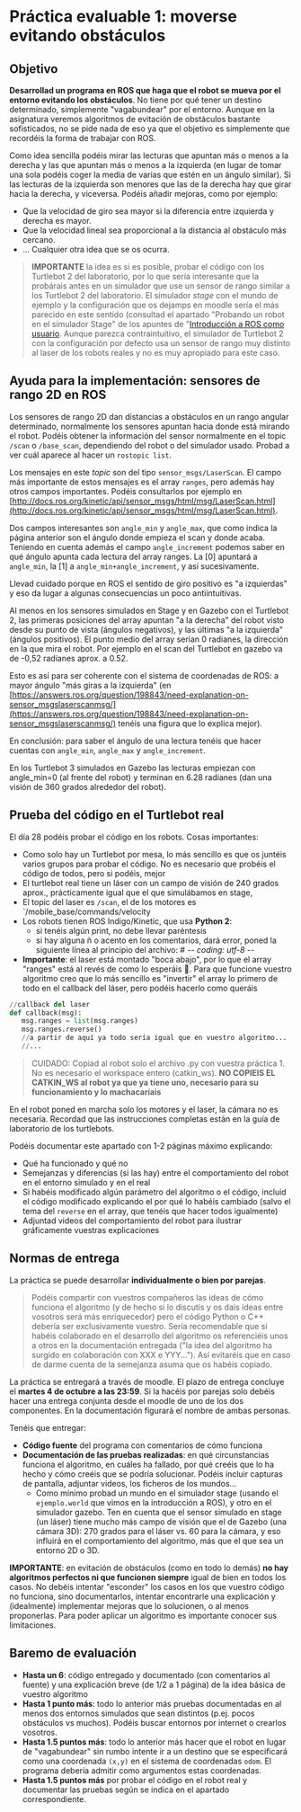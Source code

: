 # Práctica evaluable 1: moverse evitando obstáculos

## Objetivo

**Desarrollad un programa en ROS que haga que el robot se mueva por el entorno evitando los obstáculos**.  No tiene por qué tener un destino determinado, simplemente "vagabundear" por el entorno. Aunque en la asignatura veremos algoritmos de evitación de obstáculos bastante sofisticados, no se pide nada de eso ya que el objetivo es simplemente que recordéis la forma de trabajar con ROS.

Como idea sencilla podéis mirar las lecturas que apuntan más o menos a la derecha y las que apuntan más o menos a la izquierda (en lugar de tomar una sola podéis coger la media de varias que estén en un ángulo similar). Si las lecturas de la izquierda son menores que las de la derecha hay que girar hacia la derecha, y viceversa. Podéis añadir mejoras, como por ejemplo:

 - Que la velocidad de giro sea mayor si la diferencia entre izquierda y derecha es mayor.
 - Que la velocidad lineal sea proporcional a la distancia al obstáculo más cercano.
 - ... Cualquier otra idea que se os ocurra.
 
 > **IMPORTANTE** la idea es si es posible, probar el código con los Turtlebot 2 del laboratorio, por lo que sería interesante que la probárais antes en un simulador que use un sensor de rango similar a los Turtlebot 2 del laboratorio. El simulador *stage* con el mundo de ejemplo y la configuración que os dejamps en moodle sería el más parecido en este sentido (consultad el apartado "Probando un robot en el simulador Stage" de los apuntes de "[Introducción a ROS como usuario](intro_ROS_usuario.html"). Aunque parezca contraintuitivo, el simulador de Turtlebot 2 con la configuración por defecto usa un sensor de rango muy distinto al laser de los robots reales y no es muy apropiado para este caso.

## Ayuda para la implementación: sensores de rango 2D en ROS

Los sensores de rango 2D dan distancias a obstáculos en un rango angular determinado, normalmente los sensores apuntan hacia donde está mirando el robot. Podéis obtener la información del sensor normalmente en el topic `/scan` o `/base_scan`, dependiendo del robot o del simulador usado. Probad a ver cuál aparece al hacer un `rostopic list`.

Los mensajes en este *topic* son del tipo `sensor_msgs/LaserScan`. El campo más importante de estos mensajes es el array `ranges`, pero además hay otros campos importantes. Podéis consultarlos por ejemplo en [http://docs.ros.org/kinetic/api/sensor_msgs/html/msg/LaserScan.html](http://docs.ros.org/kinetic/api/sensor_msgs/html/msg/LaserScan.html). 

Dos campos interesantes son `angle_min` y `angle_max`, que como indica la página anterior son el ángulo donde empieza el scan y donde acaba. Teniendo en cuenta además el campo `angle_increment` podemos saber en qué ángulo apunta cada lectura del array ranges. La [0] apuntará a `angle_min`, la [1] a `angle_min+angle_increment`, y así sucesivamente.

Llevad cuidado porque en ROS el sentido de giro positivo es "a izquierdas" y eso da lugar a algunas consecuencias un poco antiintuitivas.

Al menos en los sensores simulados en Stage y en Gazebo con el Turtlebot 2, las primeras posiciones del array apuntan "a la derecha" del robot visto desde su punto de vista (ángulos negativos), y las últimas "a la izquierda" (ángulos positivos). El punto medio del array serían 0 radianes, la dirección en la que mira el robot. Por ejemplo en el scan del Turtlebot en gazebo va de -0,52 radianes aprox. a 0.52.

Esto es así para ser coherente con el sistema de coordenadas de ROS: a mayor ángulo "más giras a la izquierda" (en [https://answers.ros.org/question/198843/need-explanation-on-sensor_msgslaserscanmsg/](https://answers.ros.org/question/198843/need-explanation-on-sensor_msgslaserscanmsg/) tenéis una figura que lo explica mejor). 

En conclusión: para saber el ángulo de una lectura tenéis que hacer cuentas con `angle_min`, `angle_max` y `angle_increment`. 

En los Turtlebot 3 simulados en Gazebo las lecturas empiezan con angle_min=0 (al frente del robot) y terminan en 6.28 radianes (dan una visión de 360 grados alrededor del robot).

## Prueba del código en el Turtlebot real

El día 28 podéis probar el código en los robots. Cosas importantes:

- Como solo hay un Turtlebot por mesa, lo más sencillo es que os juntéis varios grupos para probar el código. No es necesario que probéis el código de todos, pero si podéis, mejor
- El turtlebot real tiene un láser con un campo de visión de 240 grados aprox.,  prácticamente igual que el que simulábamos en stage,
- El topic del laser es `/scan`, el de los motores es `/mobile_base/commands/velocity
- Los robots tienen ROS Indigo/Kinetic, que usa **Python 2**:
    * si tenéis algún print, no debe llevar paréntesis
    * si hay alguna ñ o acento en los comentarios, dará error, poned la siguiente línea al principio del archivo: # -*- coding: utf-8 -*-
- **Importante**: el laser está montado "boca abajo", por lo que el array "ranges" está al revés de como lo esperáis 😬. Para que funcione vuestro algoritmo creo que lo más sencillo es "invertir" el array lo primero de todo en el callback del láser, pero podéis hacerlo como queráis
```python
//callback del laser
def callback(msg):  
   msg.ranges = list(msg.ranges)
   msg.ranges.reverse()
   //a partir de aquí ya todo sería igual que en vuestro algoritmo...
   //...
```   

> CUIDADO: Copiad al robot solo el archivo .py con vuestra práctica 1. No es necesario el workspace entero (catkin_ws). **NO COPIEIS EL CATKIN_WS al robot ya que ya tiene uno, necesario para su funcionamiento y lo machacaríais**

En el robot poned en marcha solo los motores y el laser, la cámara no es necesaria. Recordad que las instrucciones completas están en la guía de laboratorio de los turtlebots.

Podéis documentar este apartado con 1-2 páginas máximo explicando:

- Qué ha funcionado y qué no
- Semejanzas y diferencias (si las hay) entre el comportamiento del robot en el entorno simulado y en el real
- Si habéis modificado algún parámetro del algoritmo o el código, incluid el código modificado explicando el por qué lo habéis cambiado (salvo el tema del `reverse` en el array, que tenéis que hacer todos igualmente)
- Adjuntad videos del comportamiento del robot para ilustrar gráficamente vuestras explicaciones


## Normas de entrega

La práctica se puede desarrollar **individualmente o bien por parejas**. 

> Podéis compartir con vuestros compañeros las ideas de cómo funciona el algoritmo (y de hecho si lo discutís y os dais ideas entre vosotros será más enriquecedor) pero el código Python o C++ debería ser exclusivamente vuestro. Sería recomendable que si habéis colaborado en el desarrollo del algoritmo os referenciéis unos a otros en la documentación entregada ("la idea del algoritmo ha surgido en colaboración con XXX e YYY..."). Así evitaréis que en caso de darme cuenta de la semejanza asuma que os habéis copiado.

La práctica se entregará a través de moodle. El plazo de entrega concluye el **martes 4 de octubre a las 23:59**. Si la hacéis por parejas solo debéis hacer una entrega conjunta desde el moodle de uno de los dos componentes. En la documentación figurará el nombre de ambas personas.

Tenéis que entregar:

- **Código fuente** del programa con comentarios de cómo funciona
- **Documentación de las pruebas realizadas**: en qué circunstancias funciona el algoritmo, en cuáles ha fallado, por qué creéis que lo ha hecho y cómo creéis que se podría solucionar. Podéis incluir capturas de pantalla, adjuntar videos, los ficheros de los mundos...
    + Como mínimo probad un mundo en el simulador stage (usando el `ejemplo.world` que vimos en la introducción a ROS), y otro en el simulador gazebo. Ten en cuenta que el sensor simulado en stage (un láser) tiene mucho más campo de visión que el de Gazebo (una cámara 3D): 270 grados para el láser vs. 60 para la cámara, y eso influirá en el comportamiento del algoritmo, más que el que sea un entorno 2D o 3D.
  
**IMPORTANTE**: en evitación de obstáculos (como en todo lo demás) **no hay algoritmos perfectos  ni que funcionen siempre** igual de bien en todos los casos. No debéis intentar "esconder" los casos en los que vuestro código no funciona, sino documentarlos, intentar encontrarle una explicación y (idealmente) implementar mejoras que lo solucionen, o al menos proponerlas. Para poder aplicar un algoritmo es importante conocer sus limitaciones.

## Baremo de evaluación

- **Hasta un 6**: código entregado y documentado (con comentarios al fuente) y una explicación breve (de 1/2 a 1 página) de la idea básica de vuestro algoritmo
- **Hasta 1 punto más**: todo lo anterior más pruebas documentadas en al menos dos entornos simulados que sean distintos (p.ej. pocos obstáculos vs muchos). Podéis buscar entornos por internet o crearlos vosotros.
- **Hasta 1.5 puntos más**: todo lo anterior más hacer que el robot en lugar de "vagabundear" sin rumbo intente ir a un destino que se especificará como una coordenada `(x,y)` en el sistema de coordenadas `odom`. El programa debería admitir como argumentos estas coordenadas.
- **Hasta 1.5 puntos más** por probar el código en el robot real y documentar las pruebas según se indica en el apartado correspondiente.